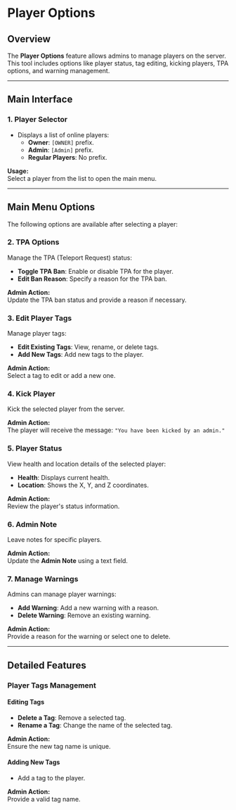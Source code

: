 # Player Options

## Overview
The **Player Options** feature allows admins to manage players on the server. This tool includes options like player status, tag editing, kicking players, TPA options, and warning management.

---

## Main Interface

### 1. **Player Selector**
- Displays a list of online players:
  - **Owner**: `[OWNER]` prefix.
  - **Admin**: `[Admin]` prefix.
  - **Regular Players**: No prefix.

**Usage:**  
Select a player from the list to open the main menu.

---

## Main Menu Options
The following options are available after selecting a player:

### 2. **TPA Options**
Manage the TPA (Teleport Request) status:
- **Toggle TPA Ban**: Enable or disable TPA for the player.
- **Edit Ban Reason**: Specify a reason for the TPA ban.

**Admin Action:**  
Update the TPA ban status and provide a reason if necessary.

### 3. **Edit Player Tags**
Manage player tags:
- **Edit Existing Tags**: View, rename, or delete tags.
- **Add New Tags**: Add new tags to the player.

**Admin Action:**  
Select a tag to edit or add a new one.

### 4. **Kick Player**
Kick the selected player from the server.

**Admin Action:**  
The player will receive the message: `"You have been kicked by an admin."`

### 5. **Player Status**
View health and location details of the selected player:
- **Health**: Displays current health.
- **Location**: Shows the X, Y, and Z coordinates.

**Admin Action:**  
Review the player's status information.

### 6. **Admin Note**
Leave notes for specific players.

**Admin Action:**  
Update the **Admin Note** using a text field.

### 7. **Manage Warnings**
Admins can manage player warnings:
- **Add Warning**: Add a new warning with a reason.
- **Delete Warning**: Remove an existing warning.

**Admin Action:**  
Provide a reason for the warning or select one to delete.

---

## Detailed Features

### Player Tags Management

#### **Editing Tags**
- **Delete a Tag**: Remove a selected tag.
- **Rename a Tag**: Change the name of the selected tag.

**Admin Action:**  
Ensure the new tag name is unique.

#### **Adding New Tags**
- Add a tag to the player.

**Admin Action:**  
Provide a valid tag name.

